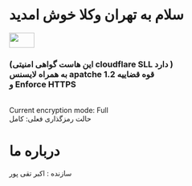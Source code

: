     
 <h1>سلام به تهران وکلا خوش امدید </h1>
 <img src="https://github.com/user-attachments/assets/1caf58a0-0afd-491a-8b58-4f89d9144866" width="50" height="30"/>                                                                                                                                                                                                                           
<h3>(این هاست گواهی امنیتی cloudflare SLL دارد )
<br> 
    به همراه لایسنس apatche 1.2 قوه قضاییه
    <br>
    و Enforce HTTPS 
</h3>


<br>
Current encryption mode: Full
<br>
حالت رمزگذاری فعلی: کامل

 

  <h1> درباره ما</h1>
سازنده : اکبر تقی پور
  
